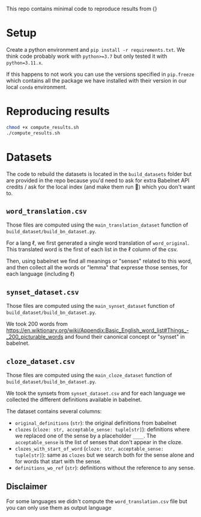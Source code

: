 This repo contains minimal code to reproduce results from {}

# Setup
Create a python environment and `pip install -r requirements.txt`. We think code probably work with `python>=3.7` but only tested it with `python=3.11.x`.

If this happens to not work you can use the versions specified in `pip.freeze` which contains all the package we have installed with their version in our local `conda` environment.

# Reproducing results
```bash	
chmod +x compute_results.sh
./compute_results.sh
```

# Datasets
The code to rebuild the datasets is located in the `build_datasets` folder but are provided in the repo because you'd need to ask for extra Babelnet API credits / ask for the local index (and make them run 👻) which you don't want to.

## `word_translation.csv`
Those files are computed using the `main_translation_dataset` function of `build_dataset/build_bn_dataset.py`.

For a lang $\ell$, we first generated a single word translation of `word_original`. 
This translated word is the first of each list in the $\ell$ column of the csv.

Then, using babelnet we find all meanings or "senses" related to this word, and then collect all the words or "lemma" that expresse those senses, for each language (including $\ell$)

## `synset_dataset.csv`
Those files are computed using the `main_synset_dataset` function of `build_dataset/build_bn_dataset.py`.

We took 200 words from https://en.wiktionary.org/wiki/Appendix:Basic_English_word_list#Things_-_200_picturable_words and found their canonical concept or "synset" in babelnet.

## `cloze_dataset.csv`
Those files are computed using the `main_cloze_dataset` function of `build_dataset/build_bn_dataset.py`.

We took the synsets from `synset_dataset.csv` and for each language we collected the different definitions available in babelnet. 

The dataset contains several columns:
- `original_definitions` (`str`): the original definitions from babelnet
- `clozes` (`cloze: str, acceptable_sense: tuple[str]`): definitions where we replaced one of the sense by a placeholder `____`. The `acceptable_sense` is the list of senses that don't appear in the cloze.
- `clozes_with_start_of_word` (`cloze: str, acceptable_sense: tuple[str]`): same as `clozes` but we search both for the sense alone and for words that start with the sense.
- `definitions_wo_ref` (`str`): definitions without the reference to any sense. 

## Disclaimer
For some languages we didn't compute the `word_translation.csv` file but you can only use them as output language